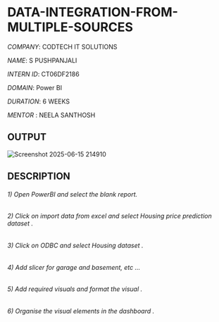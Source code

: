 # DATA-INTEGRATION-FROM-MULTIPLE-SOURCES

*COMPANY*: CODTECH IT SOLUTIONS

*NAME*: S PUSHPANJALI

*INTERN ID*: CT06DF2186

*DOMAIN*: Power BI

*DURATION*: 6 WEEKS

*MENTOR* : NEELA SANTHOSH

## OUTPUT
![Screenshot 2025-06-15 214910](https://github.com/user-attachments/assets/6bdb3c06-4ad6-4a7a-9c1b-68fba7111dc3)


## DESCRIPTION

###### 1) Open PowerBI and select the blank report. 

###### 2) Click on import data from excel and select Housing price prediction dataset . 

###### 3) Click on ODBC and select Housing dataset .

###### 4) Add slicer for garage and basement, etc ...

###### 5) Add  required visuals and format the visual .

###### 6) Organise the visual elements in the dashboard . 
